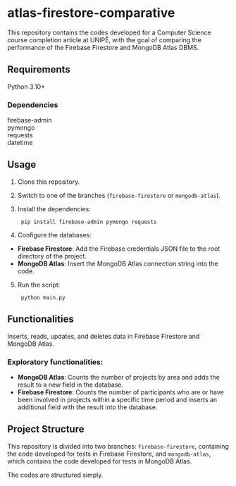 # atlas-firestore-comparative

This repository contains the codes developed for a Computer Science course completion article at UNIPÊ, with the goal of comparing the performance of the Firebase Firestore and MongoDB Atlas DBMS.

## Requirements

Python 3.10+

### Dependencies

firebase-admin  
pymongo  
requests  
datetime

## Usage

1. Clone this repository.  
2. Switch to one of the branches (`firebase-firestore` or `mongodb-atlas`).  
3. Install the dependencies:

        pip install firebase-admin pymongo requests

4. Configure the databases:

- **Firebase Firestore**: Add the Firebase credentials JSON file to the root directory of the project.  
- **MongoDB Atlas**: Insert the MongoDB Atlas connection string into the code.

5. Run the script:

        python main.py

## Functionalities

Inserts, reads, updates, and deletes data in Firebase Firestore and MongoDB Atlas.

### Exploratory functionalities:

- **MongoDB Atlas**: Counts the number of projects by area and adds the result to a new field in the database.  
- **Firebase Firestore**: Counts the number of participants who are or have been involved in projects within a specific time period and inserts an additional field with the result into the database.

## Project Structure

This repository is divided into two branches: `firebase-firestore`, containing the code developed for tests in Firebase Firestore, and `mongodb-atlas`, which contains the code developed for tests in MongoDB Atlas.

The codes are structured simply.
